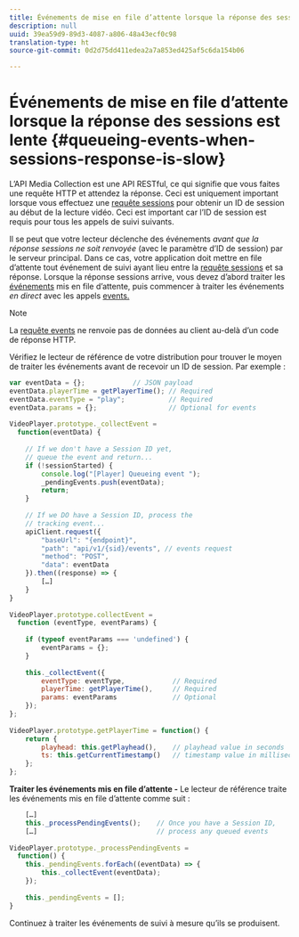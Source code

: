 ```yaml
---
title: Événements de mise en file d’attente lorsque la réponse des sessions est lente
description: null
uuid: 39ea59d9-89d3-4087-a806-48a43ecf0c98
translation-type: ht
source-git-commit: 0d2d75dd411edea2a7a853ed425af5c6da154b06

---
```



# Événements de mise en file d’attente lorsque la réponse des sessions est lente {#queueing-events-when-sessions-response-is-slow}

L’API Media Collection est une API RESTful, ce qui signifie que vous faites une requête HTTP et attendez la réponse. Ceci est uniquement important lorsque vous effectuez une [requête sessions](/help/media-collection-api/mc-api-ref/mc-api-sessions-req.md) pour obtenir un ID de session au début de la lecture vidéo. Ceci est important car l’ID de session est requis pour tous les appels de suivi suivants.

Il se peut que votre lecteur déclenche des événements _avant que la réponse sessions ne soit renvoyée_ (avec le paramètre d’ID de session) par le serveur principal. Dans ce cas, votre application doit mettre en file d’attente tout événement de suivi ayant lieu entre la [requête sessions](/help/media-collection-api/mc-api-ref/mc-api-sessions-req.md) et sa réponse. Lorsque la réponse sessions arrive, vous devez d’abord traiter les [événements](/help/media-collection-api/mc-api-ref/mc-api-events-req.md) mis en file d’attente, puis commencer à traiter les événements _en direct_ avec les appels [events.](/help/media-collection-api/mc-api-ref/mc-api-events-req.md)

>[!NOTE]
>
>La [requête events](/help/media-collection-api/mc-api-ref/mc-api-events-req.md) ne renvoie pas de données au client au-delà d’un code de réponse HTTP.

Vérifiez le lecteur de référence de votre distribution pour trouver le moyen de traiter les événements avant de recevoir un ID de session. Par exemple :

```js
var eventData = {};            // JSON payload 
eventData.playerTime = getPlayerTime(); // Required 
eventData.eventType = "play";           // Required 
eventData.params = {};                  // Optional for events 
 
VideoPlayer.prototype._collectEvent =  
  function(eventData) { 
 
    // If we don't have a Session ID yet,  
    // queue the event and return... 
    if (!sessionStarted) { 
        console.log("[Player] Queueing event "); 
        _pendingEvents.push(eventData); 
        return; 
    } 
 
    // If we DO have a Session ID, process the 
    // tracking event...     
    apiClient.request({ 
        "baseUrl": "{endpoint}", 
        "path": "api/v1/{sid}/events", // events request 
        "method": "POST", 
        "data": eventData 
    }).then((response) => {   
        […] 
    } 
} 
 
VideoPlayer.prototype.collectEvent =  
  function (eventType, eventParams) { 
         
    if (typeof eventParams === 'undefined') {   
        eventParams = {}; 
    } 
 
    this._collectEvent({                   
        eventType: eventType,            // Required 
        playerTime: getPlayerTime(),     // Required 
        params: eventParams              // Optional  
    });                                    
}; 
 
VideoPlayer.prototype.getPlayerTime = function() { 
    return { 
        playhead: this.getPlayhead(),    // playhead value in seconds 
        ts: this.getCurrentTimestamp()   // timestamp value in milliseconds 
    }; 
};
```

**Traiter les événements mis en file d’attente -** Le lecteur de référence traite les événements mis en file d’attente comme suit :

```js
    […] 
    this._processPendingEvents();    // Once you have a Session ID, 
    […]                              // process any queued events 
 
VideoPlayer.prototype._processPendingEvents =  
  function() { 
    this._pendingEvents.forEach((eventData) => { 
        this._collectEvent(eventData); 
    }); 
 
    this._pendingEvents = []; 
}
```

Continuez à traiter les événements de suivi à mesure qu’ils se produisent.
